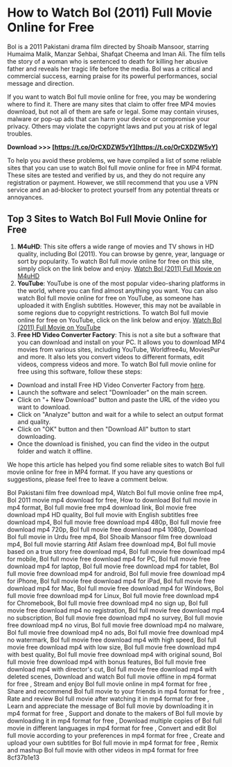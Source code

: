 # How to Watch Bol (2011) Full Movie Online for Free
 
Bol is a 2011 Pakistani drama film directed by Shoaib Mansoor, starring Humaima Malik, Manzar Sehbai, Shafqat Cheema and Iman Ali. The film tells the story of a woman who is sentenced to death for killing her abusive father and reveals her tragic life before the media. Bol was a critical and commercial success, earning praise for its powerful performances, social message and direction.
 
If you want to watch Bol full movie online for free, you may be wondering where to find it. There are many sites that claim to offer free MP4 movies download, but not all of them are safe or legal. Some may contain viruses, malware or pop-up ads that can harm your device or compromise your privacy. Others may violate the copyright laws and put you at risk of legal troubles.
 
**Download &gt;&gt;&gt; [https://t.co/OrCXDZW5vY](https://t.co/OrCXDZW5vY)**


 
To help you avoid these problems, we have compiled a list of some reliable sites that you can use to watch Bol full movie online for free in MP4 format. These sites are tested and verified by us, and they do not require any registration or payment. However, we still recommend that you use a VPN service and an ad-blocker to protect yourself from any potential threats or annoyances.
 
## Top 3 Sites to Watch Bol Full Movie Online for Free
 
1. **M4uHD**: This site offers a wide range of movies and TV shows in HD quality, including Bol (2011). You can browse by genre, year, language or sort by popularity. To watch Bol full movie online for free on this site, simply click on the link below and enjoy. [Watch Bol (2011) Full Movie on M4uHD](https://m4uhd.tv/watch-movie-bol-2011-245724.html)
2. **YouTube**: YouTube is one of the most popular video-sharing platforms in the world, where you can find almost anything you want. You can also watch Bol full movie online for free on YouTube, as someone has uploaded it with English subtitles. However, this may not be available in some regions due to copyright restrictions. To watch Bol full movie online for free on YouTube, click on the link below and enjoy. [Watch Bol (2011) Full Movie on YouTube](https://www.youtube.com/watch?v=k_gfEvDTrGM)
3. **Free HD Video Converter Factory**: This is not a site but a software that you can download and install on your PC. It allows you to download MP4 movies from various sites, including YouTube, Worldfree4u, MoviesPur and more. It also lets you convert videos to different formats, edit videos, compress videos and more. To watch Bol full movie online for free using this software, follow these steps:

- Download and install Free HD Video Converter Factory from [here](https://www.videoconverterfactory.com/download/hd-video-converter.exe).
- Launch the software and select "Downloader" on the main screen.
- Click on "+ New Download" button and paste the URL of the video you want to download.
- Click on "Analyze" button and wait for a while to select an output format and quality.
- Click on "OK" button and then "Download All" button to start downloading.
- Once the download is finished, you can find the video in the output folder and watch it offline.

We hope this article has helped you find some reliable sites to watch Bol full movie online for free in MP4 format. If you have any questions or suggestions, please feel free to leave a comment below.
 
Bol Pakistani film free download mp4,  Watch Bol full movie online free mp4,  Bol 2011 movie mp4 download for free,  How to download Bol full movie in mp4 format,  Bol full movie free mp4 download link,  Bol movie free download mp4 HD quality,  Bol full movie with English subtitles free download mp4,  Bol full movie free download mp4 480p,  Bol full movie free download mp4 720p,  Bol full movie free download mp4 1080p,  Download Bol full movie in Urdu free mp4,  Bol Shoaib Mansoor film free download mp4,  Bol full movie starring Atif Aslam free download mp4,  Bol full movie based on a true story free download mp4,  Bol full movie free download mp4 for mobile,  Bol full movie free download mp4 for PC,  Bol full movie free download mp4 for laptop,  Bol full movie free download mp4 for tablet,  Bol full movie free download mp4 for android,  Bol full movie free download mp4 for iPhone,  Bol full movie free download mp4 for iPad,  Bol full movie free download mp4 for Mac,  Bol full movie free download mp4 for Windows,  Bol full movie free download mp4 for Linux,  Bol full movie free download mp4 for Chromebook,  Bol full movie free download mp4 no sign up,  Bol full movie free download mp4 no registration,  Bol full movie free download mp4 no subscription,  Bol full movie free download mp4 no survey,  Bol full movie free download mp4 no virus,  Bol full movie free download mp4 no malware,  Bol full movie free download mp4 no ads,  Bol full movie free download mp4 no watermark,  Bol full movie free download mp4 with high speed,  Bol full movie free download mp4 with low size,  Bol full movie free download mp4 with best quality,  Bol full movie free download mp4 with original sound,  Bol full movie free download mp4 with bonus features,  Bol full movie free download mp4 with director's cut,  Bol full movie free download mp4 with deleted scenes,  Download and watch Bol full movie offline in mp4 format for free ,  Stream and enjoy Bol full movie online in mp4 format for free ,  Share and recommend Bol full movie to your friends in mp4 format for free ,  Rate and review Bol full movie after watching it in mp4 format for free ,  Learn and appreciate the message of Bol full movie by downloading it in mp4 format for free ,  Support and donate to the makers of Bol full movie by downloading it in mp4 format for free ,  Download multiple copies of Bol full movie in different languages in mp4 format for free ,  Convert and edit Bol full movie according to your preferences in mp4 format for free ,  Create and upload your own subtitles for Bol full movie in mp4 format for free ,  Remix and mashup Bol full movie with other videos in mp4 format for free
 8cf37b1e13
 
